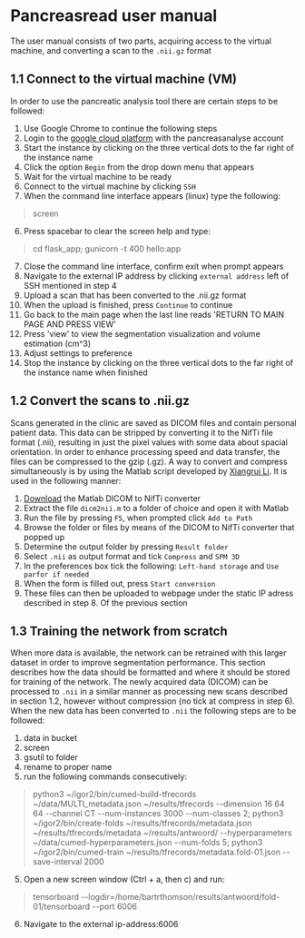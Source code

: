 Pancreasread user manual
=====

The user manual consists of two parts, acquiring access to the virtual machine, and converting a scan to the `.nii.gz` format

1.1 Connect to the virtual machine (VM)
-----

In order to use the pancreatic analysis tool there are certain steps to be followed:

1. Use Google Chrome to continue the following steps
1. Login to the [google cloud platform](https://console.cloud.google.com/compute/) with the pancreasanalyse account
1. Start the instance by clicking on the three vertical dots to the far right of the instance name
1. Click the option `Begin` from the drop down menu that appears
1. Wait for the virtual machine to be ready
1. Connect to the virtual machine by clicking `SSH`
1. When the command line interface appears (linux) type the following:
  > screen
6. Press spacebar to clear the screen help and type:
  > cd flask_app;
  > gunicorn -t 400 hello:app
7. Close the command line interface, confirm exit when prompt appears
8. Navigate to the external IP address by clicking `external address` left of SSH mentioned in step 4
9. Upload a scan that has been converted to the .nii.gz format
10. When the upload is finished, press `Continue` to continue
11. Go back to the main page when the last line reads 'RETURN TO MAIN PAGE AND PRESS VIEW'
12. Press 'view' to view the segmentation visualization and volume estimation (cm^3)
13. Adjust settings to preference
14. Stop the instance by clicking on the three vertical dots to the far right of the instance name when finished

1.2 Convert the scans to .nii.gz
-----

Scans generated in the clinic are saved as DICOM files and contain personal patient data. This data can be stripped by converting it to the NifTi file format (.nii), resulting in just the pixel values with some data about spacial orientation. In order to enhance processing speed and data transfer, the files can be compressed to the gzip (.gz). A way to convert and compress simultaneously is by using the Matlab script developed by [Xiangrui Li](https://nl.mathworks.com/matlabcentral/fileexchange/42997-dicom-to-nifti-converter--nifti-tool-and-viewer). It is used in the following manner:

1. [Download](https://nl.mathworks.com/matlabcentral/mlc-downloads/downloads/submissions/42997/versions/92/download/zip) the Matlab DICOM to NifTi converter
1. Extract the file `dicm2nii.m` to a folder of choice and open it with Matlab
1. Run the file by pressing `F5`, when prompted click `Add to Path`
1. Browse the folder or files by means of the DICOM to NifTi converter that popped up
1. Determine the output folder by pressing `Result folder`
1. Select `.nii` as output format and tick `Compress` and `SPM 3D`
1. In the preferences box tick the following: `Left-hand storage` and `Use parfor if needed`
1. When the form is filled out, press `Start conversion`
1. These files can then be uploaded to webpage under the static IP adress described in step 8. Of the previous section

1.3 Training the network from scratch
-----

When more data is available, the network can be retrained with this larger dataset in order to improve segmentation performance. This section describes how the data should be formatted and where it should be stored for training of the network. The newly acquired data (DICOM) can be processed to `.nii` in a similar manner as processing new scans described in section 1.2, however without compression (no tick at compress in step 6). When the new data has been converted to `.nii` the following steps are to be followed:

1. data in bucket
1. screen
1. gsutil to folder
1. rename to proper name
1. run the following commands consecutively:
> python3 ~/igor2/bin/cumed-build-tfrecords ~/data/MULTI_metadata.json ~/results/tfrecords --dimension 16 64 64 --channel CT --num-instances 3000 --num-classes 2; python3 ~/igor2/bin/create-folds ~/results/tfrecords/metadata.json ~/results/tfrecords/metadata ~/results/antwoord/ --hyperparameters ~/data/cumed-hyperparameters.json --num-folds 5; python3 ~/igor2/bin/cumed-train ~/results/tfrecords/metadata.fold-01.json --save-interval 2000
5. Open a new screen window (Ctrl + a, then c) and run:
> tensorboard --logdir=/home/bartrthomson/results/antwoord/fold-01/tensorboard --port 6006
6. Navigate to the external ip-address:6006



